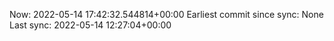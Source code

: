 Now: 2022-05-14 17:42:32.544814+00:00 Earliest commit since sync: None Last sync: 2022-05-14 12:27:04+00:00
